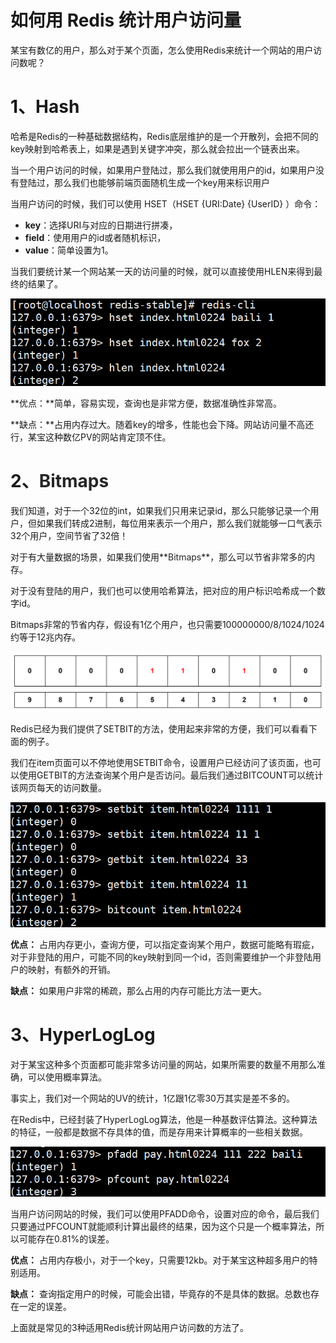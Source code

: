 # 如何用 Redis 统计用户访问量

某宝有数亿的用户，那么对于某个页面，怎么使用Redis来统计一个网站的用户访问数呢？

# 1、Hash
哈希是Redis的一种基础数据结构，Redis底层维护的是一个开散列，会把不同的key映射到哈希表上，如果是遇到关键字冲突，那么就会拉出一个链表出来。

当一个用户访问的时候，如果用户登陆过，那么我们就使用用户的id，如果用户没有登陆过，那么我们也能够前端页面随机生成一个key用来标识用户

当用户访问的时候，我们可以使用 HSET（HSET {URI:Date} {UserID} ）命令：

+ **key**：选择URI与对应的日期进行拼凑，
+ **field**：使用用户的id或者随机标识，
+ **value**：简单设置为1。

当我们要统计某一个网站某一天的访问量的时候，就可以直接使用HLEN来得到最终的结果了。

![1740406953767-135a33f2-688a-4bd0-a9b2-456c59657dc9.png](./img/jKYTBNluKBwYk-PU/1740406953767-135a33f2-688a-4bd0-a9b2-456c59657dc9-038158.png)

**优点：**简单，容易实现，查询也是非常方便，数据准确性非常高。

**缺点：**占用内存过大。随着key的增多，性能也会下降。网站访问量不高还行，某宝这种数亿PV的网站肯定顶不住。

# 2、**<font style="color:rgb(38, 38, 38);">Bitmaps</font>**
我们知道，对于一个32位的int，如果我们只用来记录id，那么只能够记录一个用户，但如果我们转成2进制，每位用来表示一个用户，那么我们就能够一口气表示32个用户，空间节省了32倍！

对于有大量数据的场景，如果我们使用**<font style="color:rgb(38, 38, 38);">Bitmaps</font>**，那么可以节省非常多的内存。

对于没有登陆的用户，我们也可以使用哈希算法，把对应的用户标识哈希成一个数字id。

Bitmaps非常的节省内存，假设有1亿个用户，也只需要100000000/8/1024/1024约等于12兆内存。

![1740404713245-09ba8470-305d-46a0-87c8-589faa5590cb.png](./img/jKYTBNluKBwYk-PU/1740404713245-09ba8470-305d-46a0-87c8-589faa5590cb-115559.png)

Redis已经为我们提供了SETBIT的方法，使用起来非常的方便，我们可以看看下面的例子。

我们在item页面可以不停地使用SETBIT命令，设置用户已经访问了该页面，也可以使用GETBIT的方法查询某个用户是否访问。最后我们通过BITCOUNT可以统计该网页每天的访问数量。

![1740407096389-b28306c5-4a76-4f73-a9ff-8d320cdafbdb.png](./img/jKYTBNluKBwYk-PU/1740407096389-b28306c5-4a76-4f73-a9ff-8d320cdafbdb-159847.png)

**优点：** 占用内存更小，查询方便，可以指定查询某个用户，数据可能略有瑕疵，对于非登陆的用户，可能不同的key映射到同一个id，否则需要维护一个非登陆用户的映射，有额外的开销。

**缺点：** 如果用户非常的稀疏，那么占用的内存可能比方法一更大。

# 3、HyperLogLog
对于某宝这种多个页面都可能非常多访问量的网站，如果所需要的数量不用那么准确，可以使用概率算法。

事实上，我们对一个网站的UV的统计，1亿跟1亿零30万其实是差不多的。

在Redis中，已经封装了HyperLogLog算法，他是一种基数评估算法。这种算法的特征，一般都是数据不存具体的值，而是存用来计算概率的一些相关数据。

![1740407187631-cd33ba35-5054-4812-b8bd-0ffd192a7a2e.png](./img/jKYTBNluKBwYk-PU/1740407187631-cd33ba35-5054-4812-b8bd-0ffd192a7a2e-225276.png)

当用户访问网站的时候，我们可以使用PFADD命令，设置对应的命令，最后我们只要通过PFCOUNT就能顺利计算出最终的结果，因为这个只是一个概率算法，所以可能存在0.81%的误差。

**优点：** 占用内存极小，对于一个key，只需要12kb。对于某宝这种超多用户的特别适用。

**缺点：** 查询指定用户的时候，可能会出错，毕竟存的不是具体的数据。总数也存在一定的误差。

上面就是常见的3种适用Redis统计网站用户访问数的方法了。

